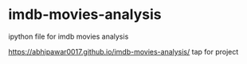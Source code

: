 # imdb-movies-analysis
ipython file for imdb movies analysis

https://abhipawar0017.github.io/imdb-movies-analysis/ tap for project
